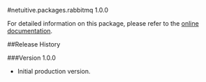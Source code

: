 #netuitive.packages.rabbitmq 1.0.0

For detailed information on this package, please refer to the [online documentation](https://hlp.app.netuitive.com/Content/Integrations/rabbitmq.htm).

##Release History

###Version 1.0.0

* Initial production version.